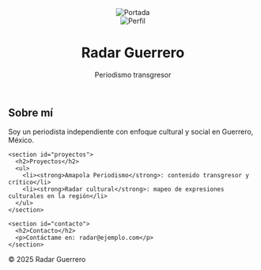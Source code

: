<!DOCTYPE html>
<html lang="es">
<head>
  <meta charset="UTF-8">
  <meta name="viewport" content="width=device-width, initial-scale=1.0">
  <title>Radar Guerrero</title>
  <link rel="stylesheet" href="style.css">
</head>
<body>
  <header class="hero">
    <img src="images/portada.jpg" alt="Portada" class="hero-img">
    <div class="overlay">
      <img src="images/perfil.jpg" alt="Perfil" class="perfil">
      <h1>Radar Guerrero</h1>
      <p>Periodismo transgresor</p>
    </div>
  </header>

  <main>
    <section id="sobre-mi">
      <h2>Sobre mí</h2>
      <p>Soy un periodista independiente con enfoque cultural y social en Guerrero, México.</p>
    </section>

    <section id="proyectos">
      <h2>Proyectos</h2>
      <ul>
        <li><strong>Amapola Periodismo</strong>: contenido transgresor y crítico</li>
        <li><strong>Radar cultural</strong>: mapeo de expresiones culturales en la región</li>
      </ul>
    </section>

    <section id="contacto">
      <h2>Contacto</h2>
      <p>Contáctame en: radar@ejemplo.com</p>
    </section>
  </main>

  <footer>
    <p>&copy; 2025 Radar Guerrero</p>
  </footer>
</body>
</html>

